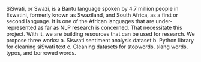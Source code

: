 SiSwati, or Swazi, is a Bantu language spoken by 4.7 million people in Eswatini, formerly known as Swaziland, and South Africa, as a first or second language.
It is one of the African languages that are under-represented as far as NLP research is concerned. That necessitate this project. With it, we are building resources that can be used for research.
We propose three works:
  a. Siswati sentiment analysis dataset
  b. Python library for cleaning siSwati text
  c. Cleaning datasets for stopwords, slang words, typos, and borrowed words.


